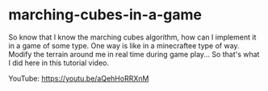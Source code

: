 # marching-cubes-in-a-game
So know that I know the marching cubes algorithm, how can I implement it in a game of some type. One way is like in a minecraftee type of way. Modify the terrain around me in real time during game play... So that's what I did here in this tutorial video.

YouTube:  https://youtu.be/aQehHoRRXnM

